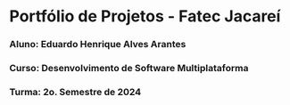 # Portfólio de Projetos - Fatec Jacareí
### Aluno: Eduardo Henrique Alves Arantes
### Curso: Desenvolvimento de Software Multiplataforma
### Turma: 2o. Semestre de 2024
